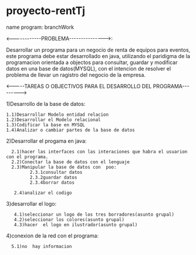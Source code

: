 # proyecto-rentTj

name program: branchWork

<------------PROBLEMA--------------->:



Desarrollar un programa para  un negocio de renta de equipos para eventos,
este programa debe estar desarrollado en java, utilizando el paridigma de la programacion orientada a objectos para  consultar, guardar y modificar datos en una base de datos(MYSQL), con el intencion de resolver el problema de llevar un ragistro del negocio de la empresa.





<-----TAREAS O OBJECTIVOS PARA EL DESARROLLO DEL PROGRAMA--------->



1)Desarrollo de la base de datos:

    1.1)Desarrollar Modelo entidad relacion
    1.2)Desarrollar el Modelo relacional
    1.3)Codificar la base en MYSQL
    1.4)Analizar o cambiar partes de la base de datos
    
 2)Desarrollar el progama en java:
 
      2.1)hacer las interfaces con las interaciones que habra el usuarion con el programa.
      2.2)Conectar la base de datos con el lenguaje
      2.3)Manipular la base de datos con  poo:
             2.3.1consultar datos
             2.3.2guardar datos
             2.3.4borrar datos
             
       2.4)analizar el codigo 
       
  3)desarrollar el logo:
  
       4.1)seleccionar un logo de los tres borradores(asunto grupal)
       4.2)seleccionar los colores(asunto grupal)
       4.3)hacer  el logo en ilustrador(asunto grupal)
      
  4)conexion de la red con  el programa:
  
      5.1)no  hay informacion



